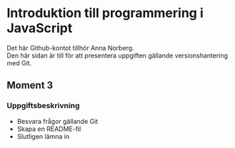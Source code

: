 # Introduktion till programmering i JavaScript

Det här Github-kontot tillhör Anna Norberg. </br>
Den här sidan är till för att presentera uppgiften gällande versionshantering med Git. 

## Moment 3

### Uppgiftsbeskrivning
* Besvara frågor gällande Git
* Skapa en README-fil
* Slutligen lämna in
